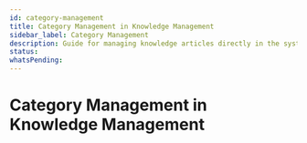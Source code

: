 ```yaml
---
id: category-management
title: Category Management in Knowledge Management
sidebar_label: Category Management
description: Guide for managing knowledge articles directly in the system
status: 
whatsPending: 
---
```


# Category Management in Knowledge Management

